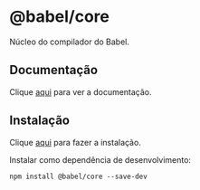 # @babel/core

Núcleo do compilador do Babel.

## Documentação

Clique [aqui](https://github.com/babel/babel/tree/master/packages/babel-core) para ver a documentação.

## Instalação

Clique [aqui](https://www.npmjs.com/package/@babel/core) para fazer a instalação.

Instalar como dependência de desenvolvimento:

```
npm install @babel/core --save-dev
```